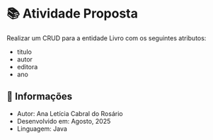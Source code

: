 # 📚 Atividade Proposta
Realizar um CRUD para a entidade Livro com os seguintes atributos:
* titulo
* autor
* editora
* ano


## 📂 Informações
* Autor: Ana Letícia Cabral do Rosário
* Desenvolvido em: Agosto, 2025
* Linguagem: Java

